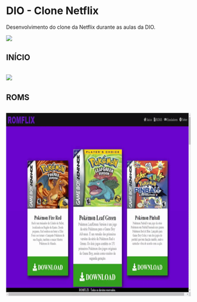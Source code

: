 # DIO - Clone Netflix
Desenvolvimento do clone da Netflix durante as aulas da DIO.

<a href="https://dev-antoniolima.github.io/romflix">
<img src="https://img.shields.io/badge/-Acesse%20o%20Site-blue">
</a>                                                               

<p align="center">
  
<h2>INÍCIO<h2>
<img src="/img/inicio.gif">

<h2>ROMS<h2>
<img src="/img/roms.gif.gif" width=1000px height=500px>  
<p>
